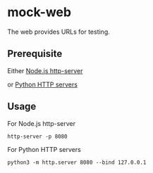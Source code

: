 # mock-web

The web provides URLs for testing.

## Prerequisite
Either [Node.js http-server](https://www.npmjs.com/package/http-server)

or [Python HTTP servers](https://docs.python.org/3/library/http.server.html)

## Usage

For Node.js http-server

```shell
http-server -p 8080
```

For Python HTTP servers

```shell
python3 -m http.server 8080 --bind 127.0.0.1
```
